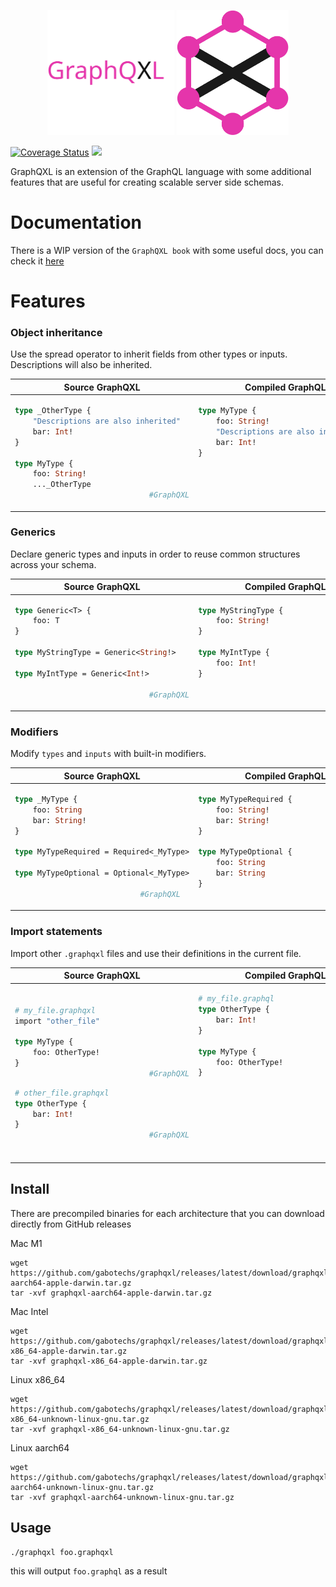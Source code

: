 <p align="center">
    <img alt="" height="200" src="./docs/assets/graphqxl-name.svg">
    <img alt="" height="200" src="./docs/assets/graphqxl.svg">
</p>

[![Coverage Status](https://coveralls.io/repos/github/gabotechs/graphqxl/badge.svg?branch=main)](https://coveralls.io/github/gabotechs/graphqxl?branch=main)
![](https://img.shields.io/github/v/release/gabotechs/graphqxl?color=%e535abff)

GraphQXL is an extension of the GraphQL language with some additional features
that are useful for creating scalable server side schemas.

# Documentation

There is a WIP version of the `GraphQXL book` with some useful docs, you can check it [here](https://gabotechs.github.io/graphqxl)

# Features
### Object inheritance

Use the spread operator to inherit fields from other types or inputs. Descriptions
will also be inherited.

<table>
    <thead>
        <tr>
            <th>
                Source GraphQXL
            </th>
            <th>
                Compiled GraphQL
            </th>
        </tr>
    </thead>
    <tbody>
        <tr>
            <td> 


```graphql
type _OtherType {
    "Descriptions are also inherited"
    bar: Int!
}

type MyType {
    foo: String!
    ..._OtherType
                              #GraphQXL
```
</td><td>

```graphql
type MyType {
    foo: String!
    "Descriptions are also inherited"
    bar: Int!
}



                               #GraphQL
```
</td></tr></tbody></table>

### Generics

Declare generic types and inputs in order to reuse common structures across your schema.

<table>
    <thead>
        <tr>
            <th>
                Source GraphQXL
            </th>
            <th>
                Compiled GraphQL
            </th>
        </tr>
    </thead>
    <tbody>
        <tr>
            <td> 

```graphql
type Generic<T> {
    foo: T
}

type MyStringType = Generic<String!>

type MyIntType = Generic<Int!>

                              #GraphQXL
```
</td><td>

```graphql
type MyStringType {
    foo: String!
}

type MyIntType {
    foo: Int!
}

                               #GraphQL
```
</td></tr></tbody></table>

### Modifiers

Modify `types` and `inputs` with built-in modifiers.

<table>
    <thead>
        <tr>
            <th>
                Source GraphQXL
            </th>
            <th>
                Compiled GraphQL
            </th>
        </tr>
    </thead>
    <tbody>
        <tr>
            <td> 

```graphql
type _MyType {
    foo: String
    bar: String!
}

type MyTypeRequired = Required<_MyType>

type MyTypeOptional = Optional<_MyType>

                            #GraphQXL
```
</td><td>

```graphql
type MyTypeRequired {
    foo: String!
    bar: String!
}

type MyTypeOptional {
    foo: String
    bar: String
}
                               #GraphQL
```
</td></tr></tbody></table>


### Import statements

Import other `.graphqxl` files and use their definitions in the current file.

<table>
    <thead>
        <tr>
            <th>
                Source GraphQXL
            </th>
            <th>
                Compiled GraphQL
            </th>
        </tr>
    </thead>
    <tbody>
        <tr>
            <td> 

```graphql
# my_file.graphqxl
import "other_file"

type MyType {
    foo: OtherType!
}
                              #GraphQXL
```
```graphql
# other_file.graphqxl
type OtherType {
    bar: Int!
}
                              #GraphQXL
```
</td><td>

```graphql
# my_file.graphql
type OtherType {
    bar: Int!
}

type MyType {
    foo: OtherType!
}






                               #GraphQL
```
</td></tr></tbody></table>


## Install

There are precompiled binaries for each architecture that you can download directly from
GitHub releases

Mac M1

```shell
wget https://github.com/gabotechs/graphqxl/releases/latest/download/graphqxl-aarch64-apple-darwin.tar.gz
tar -xvf graphqxl-aarch64-apple-darwin.tar.gz
```

Mac Intel

```shell
wget https://github.com/gabotechs/graphqxl/releases/latest/download/graphqxl-x86_64-apple-darwin.tar.gz
tar -xvf graphqxl-x86_64-apple-darwin.tar.gz
```

Linux x86_64

```shell
wget https://github.com/gabotechs/graphqxl/releases/latest/download/graphqxl-x86_64-unknown-linux-gnu.tar.gz
tar -xvf graphqxl-x86_64-unknown-linux-gnu.tar.gz
```

Linux aarch64

```shell
wget https://github.com/gabotechs/graphqxl/releases/latest/download/graphqxl-aarch64-unknown-linux-gnu.tar.gz
tar -xvf graphqxl-aarch64-unknown-linux-gnu.tar.gz
```

## Usage

```shell
./graphqxl foo.graphqxl
```

this will output `foo.graphql` as a result
